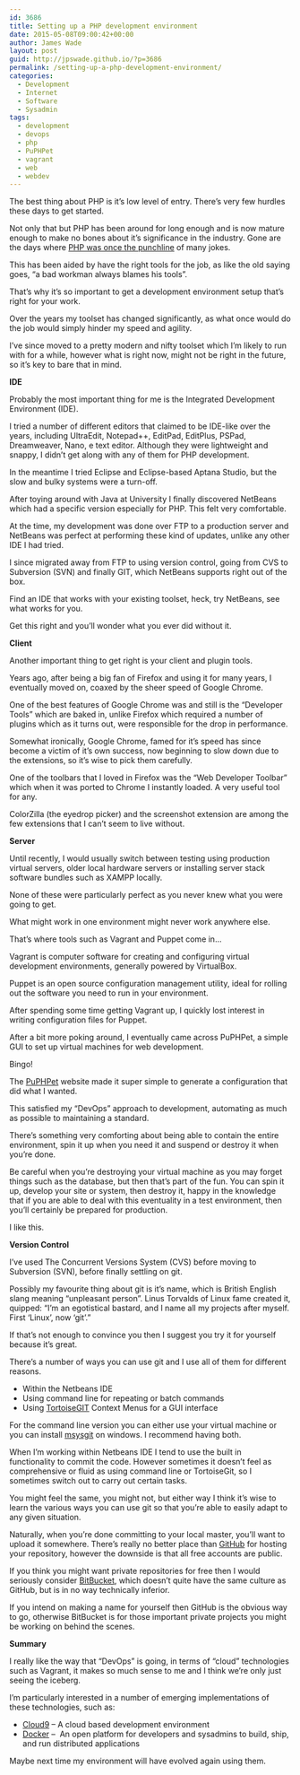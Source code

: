 ```yaml
---
id: 3686
title: Setting up a PHP development environment
date: 2015-05-08T09:00:42+00:00
author: James Wade
layout: post
guid: http://jpswade.github.io/?p=3686
permalink: /setting-up-a-php-development-environment/
categories:
  - Development
  - Internet
  - Software
  - Sysadmin
tags:
  - development
  - devops
  - php
  - PuPHPet
  - vagrant
  - web
  - webdev
---
```

<p class="lead">
  The best thing about PHP is it&#8217;s low level of entry. There&#8217;s very few hurdles these days to get started.
</p>

Not only that but PHP has been around for long enough and is now mature enough to make no bones about it&#8217;s significance in the industry. Gone are the days where [PHP was once the punchline](http://blog.codinghorror.com/the-php-singularity/) of many jokes.

This has been aided by have the right tools for the job, as like the old saying goes, &#8220;a bad workman always blames his tools&#8221;.

That&#8217;s why it&#8217;s so important to get a development environment setup that&#8217;s right for your work.

<!--more-->

Over the years my toolset has changed significantly, as what once would do the job would simply hinder my speed and agility.

I&#8217;ve since moved to a pretty modern and nifty toolset which I&#8217;m likely to run with for a while, however what is right now, might not be right in the future, so it&#8217;s key to bare that in mind.

**IDE**

Probably the most important thing for me is the Integrated Development Environment (IDE).

I tried a number of different editors that claimed to be IDE-like over the years, including UltraEdit, Notepad++, EditPad, EditPlus, PSPad, Dreamweaver, Nano, e text editor. Although they were lightweight and snappy, I didn&#8217;t get along with any of them for PHP development.

In the meantime I tried Eclipse and Eclipse-based Aptana Studio, but the slow and bulky systems were a turn-off.

After toying around with Java at University I finally discovered NetBeans which had a specific version especially for PHP. This felt very comfortable.

At the time, my development was done over FTP to a production server and NetBeans was perfect at performing these kind of updates, unlike any other IDE I had tried.

I since migrated away from FTP to using version control, going from CVS to Subversion (SVN) and finally GIT, which NetBeans supports right out of the box.

Find an IDE that works with your existing toolset, heck, try NetBeans, see what works for you.

Get this right and you&#8217;ll wonder what you ever did without it.

**Client**

Another important thing to get right is your client and plugin tools.

Years ago, after being a big fan of Firefox and using it for many years, I eventually moved on, coaxed by the sheer speed of Google Chrome.

One of the best features of Google Chrome was and still is the &#8220;Developer Tools&#8221; which are baked in, unlike Firefox which required a number of plugins which as it turns out, were responsible for the drop in performance.

Somewhat ironically, Google Chrome, famed for it&#8217;s speed has since become a victim of it&#8217;s own success, now beginning to slow down due to the extensions, so it&#8217;s wise to pick them carefully.

One of the toolbars that I loved in Firefox was the &#8220;Web Developer Toolbar&#8221; which when it was ported to Chrome I instantly loaded. A very useful tool for any.

ColorZilla (the eyedrop picker) and the screenshot extension are among the few extensions that I can&#8217;t seem to live without.

**Server**

Until recently, I would usually switch between testing using production virtual servers, older local hardware servers or installing server stack software bundles such as XAMPP locally.

None of these were particularly perfect as you never knew what you were going to get.

What might work in one environment might never work anywhere else.

That&#8217;s where tools such as Vagrant and Puppet come in&#8230;

Vagrant is computer software for creating and configuring virtual development environments, generally powered by VirtualBox.

Puppet is an open source configuration management utility, ideal for rolling out the software you need to run in your environment.

After spending some time getting Vagrant up, I quickly lost interest in writing configuration files for Puppet.

After a bit more poking around, I eventually came across PuPHPet, a simple GUI to set up virtual machines for web development.

Bingo!

The [PuPHPet](https://puphpet.com/) website made it super simple to generate a configuration that did what I wanted.

This satisfied my &#8220;DevOps&#8221; approach to development, automating as much as possible to maintaining a standard.

There&#8217;s something very comforting about being able to contain the entire environment, spin it up when you need it and suspend or destroy it when you&#8217;re done.

Be careful when you&#8217;re destroying your virtual machine as you may forget things such as the database, but then that&#8217;s part of the fun. You can spin it up, develop your site or system, then destroy it, happy in the knowledge that if you are able to deal with this eventuality in a test environment, then you&#8217;ll certainly be prepared for production.

I like this.

**Version Control**

I&#8217;ve used The Concurrent Versions System (CVS) before moving to Subversion (SVN), before finally settling on git.

Possibly my favourite thing about git is it&#8217;s name, which is British English slang meaning &#8220;unpleasant person&#8221;. Linus Torvalds of Linux fame created it, quipped: &#8220;I&#8217;m an egotistical bastard, and I name all my projects after myself. First &#8216;Linux&#8217;, now &#8216;git&#8217;.&#8221;

If that&#8217;s not enough to convince you then I suggest you try it for yourself because it&#8217;s great.

There&#8217;s a number of ways you can use git and I use all of them for different reasons.

  * Within the Netbeans IDE
  * Using command line for repeating or batch commands
  * Using [TortoiseGIT](https://code.google.com/p/tortoisegit/) Context Menus for a GUI interface

For the command line version you can either use your virtual machine or you can install [msysgit](https://msysgit.github.io/) on windows. I recommend having both.

When I&#8217;m working within Netbeans IDE I tend to use the built in functionality to commit the code. However sometimes it doesn&#8217;t feel as comprehensive or fluid as using command line or TortoiseGit, so I sometimes switch out to carry out certain tasks.

You might feel the same, you might not, but either way I think it&#8217;s wise to learn the various ways you can use git so that you&#8217;re able to easily adapt to any given situation.

Naturally, when you&#8217;re done committing to your local master, you&#8217;ll want to upload it somewhere. There&#8217;s really no better place than [GitHub](https://github.com/) for hosting your repository, however the downside is that all free accounts are public.

If you think you might want private repositories for free then I would seriously consider [BitBucket](https://bitbucket.org/), which doesn&#8217;t quite have the same culture as GitHub, but is in no way technically inferior.

If you intend on making a name for yourself then GitHub is the obvious way to go, otherwise BitBucket is for those important private projects you might be working on behind the scenes.

**Summary**

I really like the way that &#8220;DevOps&#8221; is going, in terms of &#8220;cloud&#8221; technologies such as Vagrant, it makes so much sense to me and I think we&#8217;re only just seeing the iceberg.

I&#8217;m particularly interested in a number of emerging implementations of these technologies, such as:

  * [Cloud9](https://c9.io/) &#8211; A cloud based development environment
  * [Docker](http://www.docker.com/) &#8211;  An open platform for developers and sysadmins to build, ship, and run distributed applications

Maybe next time my environment will have evolved again using them.
